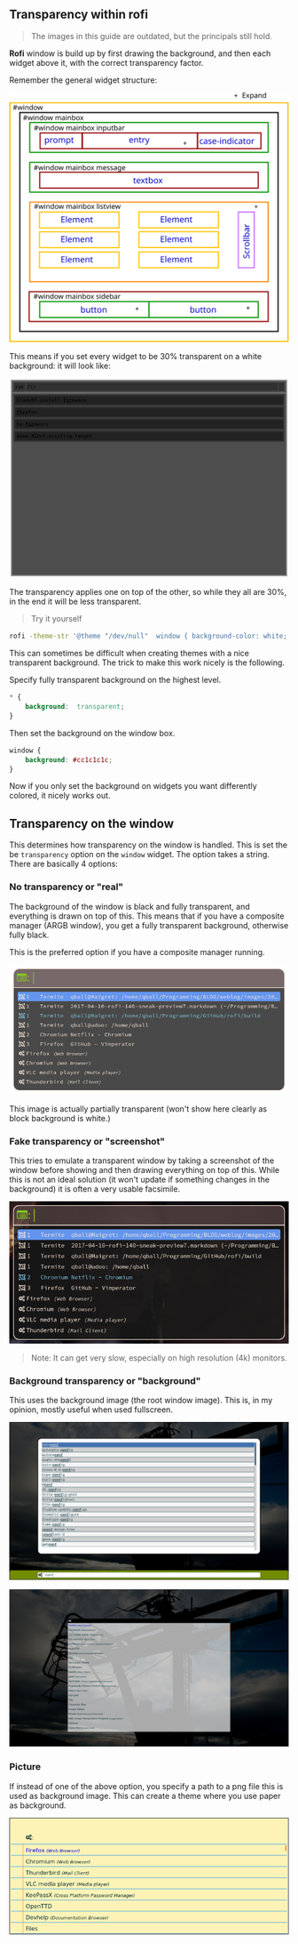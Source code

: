 ## Transparency within rofi

> The images in this guide are outdated, but the principals still hold.

**Rofi** window is build up by first drawing the background, and then each
widget above it, with the correct transparency factor.

Remember the general widget structure:

![structure](structure.svg)

This means if you set every widget to be 30% transparent on a white background: it will look like: 

![images](rofi-transp.png)

The transparency applies one on top of the other, so while they all are 30%, in
the end it will be less transparent.

> Try it yourself

```bash
rofi -theme-str '@theme "/dev/null"  window { background-color: white; }* { padding:5; background-color: rgba(20,20,20,0.5);}' -show run
```


This can sometimes be difficult when creating themes with a nice transparent
background.
The trick to make this work nicely is the following.

Specify fully transparent background on the highest level.

```css
* {
    background:  transparent;
}
```

Then set the background on the window box.

```css
window {
    background: #cc1c1c1c;
}
```

Now if you only set the background on widgets you want differently colored, it
nicely works out.


## Transparency on the window

This determines how transparency on the window is handled.
This is set the be `transparency` option on the `window` widget.
The option takes a string. There are basically 4 options:

### No transparency or "real"

The background of the window is black and fully transparent, and everything is drawn on top of this.
This means that if you have a composite manager (ARGB window), you get a fully transparent
background, otherwise fully black. 

This is the preferred option if you have a composite manager running.

![rofi real](rofi-real.png)

This image is actually partially transparent (won't show here clearly as block
background is white.)

### Fake transparency or "screenshot"

This tries to emulate a transparent window by taking a screenshot of the window
before showing and then drawing everything on top of this. While this is not an
ideal solution (it won't update if something changes in the background) it is
often a very usable facsimile.

![rofi fake](rofi-fake.png)

> Note: It can get very slow, especially on high resolution (4k) monitors.

### Background transparency or "background"

This uses the background image (the root window image). This is, in my opinion,
mostly useful when used fullscreen.

![rofi background](rofi-background2.png)

![rofi background2](rofi-background.png)

### Picture

If instead of one of the above option, you specify a path to a png file this is
used as background image. This can create a theme where you use paper as
background.

![rofi paper](rofi-paper.png)
